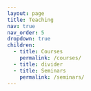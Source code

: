 ```yaml
---
layout: page
title: Teaching
nav: true
nav_order: 5
dropdown: true
children:
  - title: Courses
    permalink: /courses/
  - title: divider
  - title: Seminars
    permalink: /seminars/
---
```

